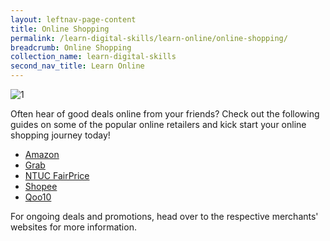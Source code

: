 ```yaml
---
layout: leftnav-page-content
title: Online Shopping
permalink: /learn-digital-skills/learn-online/online-shopping/
breadcrumb: Online Shopping
collection_name: learn-digital-skills
second_nav_title: Learn Online
---
```

![1](/images/learn-online/e-payment.jpg)

Often hear of good deals online from your friends? Check out the following guides on some of the popular online retailers and kick start your online shopping journey today! <br>

* <a href="https://www.amazon.sg/godigital/" target="_blank">Amazon</a>
* <a href="https://www.grab.com.sg/stayhealthygodigital/" target="_blank">Grab</a>
* <a href="https://imsilver.imda.gov.sg/images/stay-healthy-go-digital/NTUC_stayhealthy-go-digital-1600px-V5.jpg" target="_blank">NTUC FairPrice</a>
* <a href="https://imsilver.imda.gov.sg/images/stay-healthy-go-digital/Shopee_flyer.png" target="_blank">Shopee</a>
* <a href="https://special.qoo10.sg/DynamicAD/8512/" target="_blank">Qoo10</a>

For ongoing deals and promotions, head over to the respective merchants' websites for more information.
